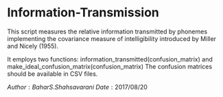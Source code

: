 # Information-Transmission
This script measures the relative information transmitted by phonemes implementing the covariance measure of intelligibility
introduced by Miller and Nicely (1955).

It employs two functions: information_transmitted(confusion_matrix) and make_ideal_confusion_matrix(confusion_matrix)
The confusion matrices should be available in CSV files.
     
$Author: Bahar S. Shahsavarani$    $Date: 2017/08/20$
